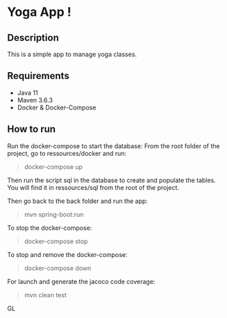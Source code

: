 # Yoga App !

## Description

This is a simple app to manage yoga classes.

## Requirements

- Java 11
- Maven 3.6.3
- Docker & Docker-Compose

## How to run

Run the docker-compose to start the database:
From the root folder of the project, go to ressources/docker and run:
> docker-compose up

Then run the script sql in the database to create and populate the tables. You will find it in ressources/sql from the root of the project.

Then go back to the back folder and run the app:
> mvn spring-boot:run

To stop the docker-compose:
> docker-compose stop

To stop and remove the docker-compose:
> docker-compose down

For launch and generate the jacoco code coverage:
> mvn clean test

GL
